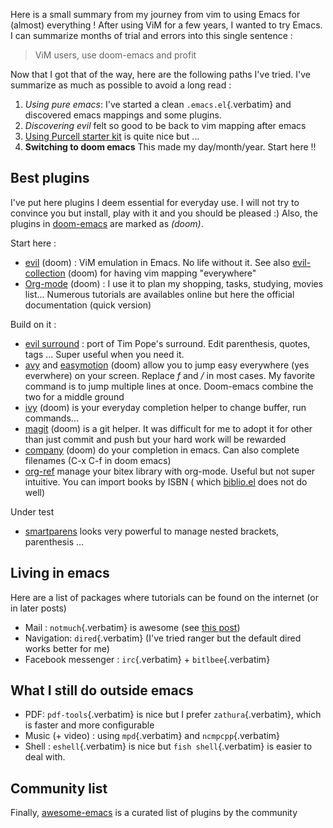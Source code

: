 Here is a small summary from my journey from vim to using Emacs for
(almost) everything ! After using ViM for a few years, I wanted to try
Emacs. I can summarize months of trial and errors into this single
sentence :

> ViM users, use doom-emacs and profit

Now that I got that of the way, here are the following paths I\'ve
tried. I\'ve summarize as much as possible to avoid a long read :

1.  *Using pure emacs*: I\'ve started a clean `.emacs.el`{.verbatim} and
    discovered emacs mappings and some plugins.
2.  *Discovering evil* felt so good to be back to vim mapping after
    emacs
3.  [Using Purcell starter kit](https://github.com/purcell/emacs.d) is
    quite nice but ...
4.  **Switching to doom emacs** This made my day/month/year. Start here
    !!

## Best plugins

I\'ve put here plugins I deem essential for everyday use. I will not try
to convince you but install, play with it and you should be pleased :)
Also, the plugins in
[doom-emacs](https://github.com/hlissner/doom-emacs) are marked as
*(doom)*.

Start here :

-   [evil](https://github.com/emacs-evil/evil) (doom) : ViM emulation in
    Emacs. No life without it. See also
    [evil-collection](https://github.com/emacs-evil/evil-collection)
    (doom) for having vim mapping \"everywhere\"
-   [Org-mode](https://orgmode.org/worg/org-tutorials/org4beginners.html)
    (doom) : I use it to plan my shopping, tasks, studying, movies
    list... Numerous tutorials are availables online but here the
    official documentation (quick version)

Build on it :

-   [evil surround](https://github.com/emacs-evil/evil-surround) : port
    of Tim Pope\'s surround. Edit parenthesis, quotes, tags ... Super
    useful when you need it.
-   [avy](https://github.com/abo-abo/avy) and
    [easymotion](https://github.com/PythonNut/evil-easymotion) (doom)
    allow you to jump easy everywhere (yes everwhere) on your screen.
    Replace *f* and */* in most cases. My favorite command is to jump
    multiple lines at once. Doom-emacs combine the two for a middle
    ground
-   [ivy](https://github.com/abo-abo/swiper) (doom) is your everyday
    completion helper to change buffer, run commands...
-   [magit](https://magit.vc/) (doom) is a git helper. It was difficult
    for me to adopt it for other than just commit and push but your hard
    work will be rewarded
-   [company](https://company-mode.github.io/) (doom) do your completion
    in emacs. Can also complete filenames (C-x C-f in doom emacs)
-   [org-ref](https://github.com/jkitchin/org-ref) manage your bitex
    library with org-mode. Useful but not super intuitive. You can
    import books by ISBN ( which
    [biblio.el](https://github.com/cpitclaudel/biblio.el) does not do
    well)

Under test

-   [smartparens](https://github.com/Fuco1/smartparens) looks very
    powerful to manage nested brackets, parenthesis ...

## Living in emacs

Here are a list of packages where tutorials can be found on the internet
(or in later posts)

-   Mail : `notmuch`{.verbatim} is awesome (see [this
    post](posts/mail.org))
-   Navigation: `dired`{.verbatim} (I\'ve tried ranger but the default
    dired works better for me)
-   Facebook messenger : `irc`{.verbatim} + `bitlbee`{.verbatim}

## What I still do outside emacs

-   PDF: `pdf-tools`{.verbatim} is nice but I prefer
    `zathura`{.verbatim}, which is faster and more configurable
-   Music (+ video) : using `mpd`{.verbatim} and `ncmpcpp`{.verbatim}
-   Shell : `eshell`{.verbatim} is nice but `fish shell`{.verbatim} is
    easier to deal with.

## Community list

Finally, [awesome-emacs](https://github.com/emacs-tw/awesome-emacs) is a
curated list of plugins by the community
